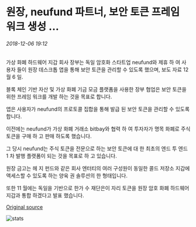 # 원장, neufund 파트너, 보안 토큰 프레임 워크 생성 ...

###### 2018-12-06 19:12

가상 화폐 하드웨어 지갑 회사 장부는 독일 암호화 스타트업 neufund와 제휴 하 여 사용자 들이 원장 데스크톱 앱을 통해 보안 토큰을 관리할 수 있도록 했으며, 보도 자료 12 월 6 일.

블록 체인 기반 자산 및 가상 화폐 기금 모금 플랫폼을 사용한 장부 협업은 보안 토큰을 위한 프레임 워크를 개발 하는 것을 목표로 합니다.

앱은 사용자가 neufund의 프로토콜 집합을 통해 발급 된 보안 토큰을 관리할 수 있도록 합니다.

이전에는 neufund가 가상 화폐 거래소 bitbay와 협력 하 여 투자자가 명목 화폐로 주식 토큰을 구매 하 고 판매 하도록 했습니다.

그 당시 neufund는 주식 토큰을 전문으로 하는 보안 토큰에 대 한 최초의 엔드 투 엔드 1 차 발행 플랫폼이 되는 것을 목표로 하 고 있습니다.

원장 금고는 헤 지 펀드와 같은 회사 엔터티의 여러 구성원이 동일한 콜드 저장소 지갑에 액세스할 수 있도록 하는 양육 권 솔루션의 한 형태입니다.

또한 11 월에는 독일을 기반으로 한가 수 재단은이 자리 토큰을 원장 암호 화폐 하드웨어 지갑과 통합 하겠다고 발표 했습니다.

[Original source](https://cointelegraph.com/news/ledger-neufund-partner-to-create-security-tokens-framework)

![stats](https://c.statcounter.com/11760860/0/a89fa40b/1/ "stats")
